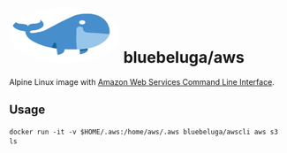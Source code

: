 
# [<img src=".bluebeluga.png" height="100" width="200" style="border-radius: 50%;" alt="@fancyremarker" />](https://github.com/blue-beluga/docker-aws) bluebeluga/aws

Alpine Linux image with [Amazon Web Services Command Line Interface](http://aws.amazon.com/cli/).

## Usage

`docker run -it -v $HOME/.aws:/home/aws/.aws bluebeluga/awscli aws s3 ls`
